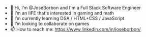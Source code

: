 - 👋 Hi, I’m @JoseBorbon and I'm a Full Stack Software Engineer
- 👀 I’m an IIFE that's interested in gaming and math
- 🌱 I’m currently learning DSA / HTML+CSS / JavaScript
- 💞️ I’m looking to collaborate on games
- 📫 How to reach me: https://www.linkedin.com/in/joseborbon/

<!---
JoseBorbon/JoseBorbon is a ✨ special ✨ repository because its `README.md` (this file) appears on your GitHub profile.
You can click the Preview link to take a look at your changes.
--->
